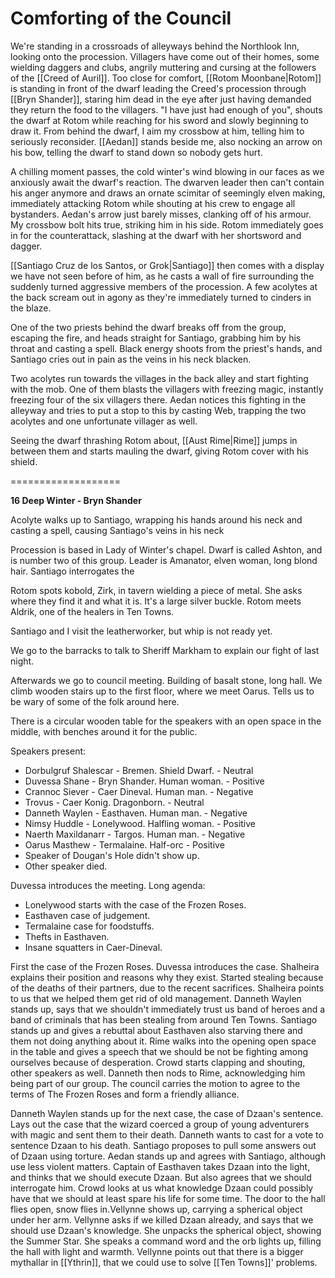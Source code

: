 # Comforting of the Council
We're standing in a crossroads of alleyways behind the Northlook Inn, looking onto the procession. Villagers have come out of their homes, some wielding daggers and clubs, angrily muttering and cursing at the followers of the [[Creed of Auril]]. Too close for comfort, [[Rotom Moonbane|Rotom]] is standing in front of the dwarf leading the Creed's procession through [[Bryn Shander]], staring him dead in the eye after just having demanded they return the food to the villagers. "I have just had enough of you", shouts the dwarf at Rotom while reaching for his sword and slowly beginning to draw it. From behind the dwarf, I aim my crossbow at him, telling him to seriously reconsider. [[Aedan]] stands beside me, also nocking an arrow on his bow, telling the dwarf to stand down so nobody gets hurt.

A chilling moment passes, the cold winter's wind blowing in our faces as we anxiously await the dwarf's reaction. The dwarven leader then can't contain his anger anymore and draws an ornate scimitar of seemingly elven making, immediately attacking Rotom while shouting at his crew to engage all bystanders. Aedan's arrow just barely misses, clanking off of his armour. My crossbow bolt hits true, striking him in his side. Rotom immediately goes in for the counterattack, slashing at the dwarf with her shortsword and dagger.

[[Santiago Cruz de los Santos, or Grok|Santiago]] then comes with a display we have not seen before of him, as he casts a wall of fire surrounding the suddenly turned aggressive members of the procession. A few acolytes at the back scream out in agony as they're immediately turned to cinders in the blaze.

One of the two priests behind the dwarf breaks off from the group, escaping the fire, and heads straight for Santiago, grabbing him by his throat and casting a spell. Black energy shoots from the priest's hands, and Santiago cries out in pain as the veins in his neck blacken.

Two acolytes run towards the villages in the back alley and start fighting with the mob. One of them blasts the villagers with freezing magic, instantly freezing four of the six villagers there. Aedan notices this fighting in the alleyway and tries to put a stop to this by casting Web, trapping the two acolytes and one unfortunate villager as well.

Seeing the dwarf thrashing Rotom about, [[Aust Rime|Rime]] jumps in between them and starts mauling the dwarf, giving Rotom cover with his shield.




===================

**16 Deep Winter - Bryn Shander**

Acolyte walks up to Santiago, wrapping his hands around his neck and casting a spell, causing Santiago's veins in his neck

Procession is based in Lady of Winter's chapel. Dwarf is called Ashton, and is number two of this group. Leader is Amanator, elven woman, long blond hair. Santiago interrogates the

Rotom spots kobold, Zirk, in tavern wielding a piece of metal. She asks where they find it and what it is. It's a large silver buckle. Rotom meets Aldrik, one of the healers in Ten Towns.

Santiago and I visit the leatherworker, but whip is not ready yet.

We go to the barracks to talk to Sheriff Markham to explain our fight of last night.

Afterwards we go to council meeting. Building of basalt stone, long hall. We climb wooden stairs up to the first floor, where we meet Oarus. Tells us to be wary of some of the folk around here.

There is a circular wooden table for the speakers with an open space in the middle, with benches around it for the public.

Speakers present:

- Dorbulgruf Shalescar - Bremen. Shield Dwarf.  - Neutral
- Duvessa Shane - Bryn Shander.  Human woman. - Positive
- Crannoc Siever - Caer Dineval.  Human man. - Negative
- Trovus - Caer Konig. Dragonborn. - Neutral
- Danneth Waylen - Easthaven. Human man.  - Negative
- Nimsy Huddle - Lonelywood.  Halfling woman. - Positive
- Naerth Maxildanarr - Targos. Human man. - Negative
- Oarus Masthew - Termalaine. Half-orc - Positive
- Speaker of Dougan's Hole didn't show up.
- Other speaker died.

Duvessa introduces the meeting. Long agenda:
- Lonelywood starts with the case of the Frozen Roses. 
- Easthaven case of judgement. 
- Termalaine case for foodstuffs. 
- Thefts in Easthaven. 
- Insane squatters in Caer-Dineval.

First the case of the Frozen Roses. Duvessa introduces the case. Shalheira explains their position and reasons why they exist. Started stealing because of the deaths of their partners, due to the recent sacrifices. 
Shalheira points to us that we helped them get rid of old management. 
Danneth Waylen stands up, says that we shouldn't immediately trust us band of heroes and a band of criminals that has been stealing from around Ten Towns.
Santiago stands up and gives a rebuttal about Easthaven also starving there and them not doing anything about it.
Rime walks into the opening open space in the table and gives a speech that we should be not be fighting among ourselves because of desperation.
Crowd starts clapping and shouting, other speakers as well. Danneth then nods to Rime, acknowledging him being part of our group.
The council carries the motion to agree to the terms of The Frozen Roses and form a friendly alliance.

Danneth Waylen stands up for the next case, the case of Dzaan's sentence. Lays out the case that the wizard coerced a group of young adventurers with magic and sent them to their death. Danneth wants to cast for a vote to sentence Dzaan to his death.
Santiago proposes to pull some answers out of Dzaan using torture.
Aedan stands up and agrees with Santiago, although use less violent matters.
Captain of Easthaven takes Dzaan into the light, and thinks that we should execute Dzaan. But also agrees that we should interrogate him.
Crowd looks at us what knowledge Dzaan could possibly have that we should at least spare his life for some time.
The door to the hall flies open, snow flies in.Vellynne shows up, carrying a spherical object under her arm. Vellynne asks if we killed Dzaan already, and says that we should use Dzaan's knowledge. She unpacks the spherical object, showing the Summer Star. She speaks a command word and the orb lights up, filling the hall with light and warmth.
Vellynne points out that there is a bigger mythallar in [[Ythrin]], that we could use to solve [[Ten Towns]]' problems.